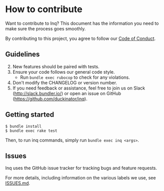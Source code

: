 # How to contribute

Want to contribute to Inq? This document has the information you need
to make sure the process goes smoothly.

By contributing to this project, you agree to follow our
[Code of Conduct](https://github.com/duckinator/inq/blob/master/CODE_OF_CONDUCT.md).

## Guidelines

2. New features should be paired with tests.
3. Ensure your code follows our general code style.
   * Run `bundle exec rubocop` to check for any violations.
4. Don't modify the CHANGELOG or version number.
5. If you need feedback or assistance, feel free to join us on Slack
   (http://slack.bundler.io/) or open an issue on GitHub
   (https://github.com/duckinator/inq).

## Getting started

```
$ bundle install
$ bundle exec rake test
```

Then, to run inq commands, simply run `bundle exec inq <args>`.

## Issues

Inq uses the GitHub issue tracker for tracking bugs and feature
requests.

For more details, including information on the various labels we use, see
[ISSUES.md](https://github.com/duckinator/inq/blob/master/ISSUES.md).
